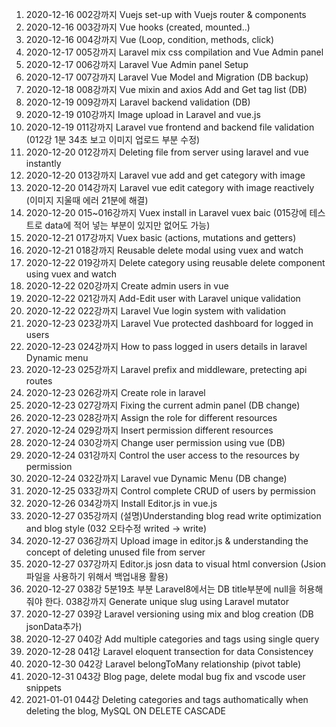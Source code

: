 001. 2020-12-16 002강까지 Vuejs set-up with Vuejs router & components
002. 2020-12-16 003강까지 Vue hooks (created, mounted..) 
003. 2020-12-16 004강까지 Vue (Loop, condition, methods, click)
004. 2020-12-17 005강까지 Laravel mix css compilation and Vue Admin panel
005. 2020-12-17 006강까지 Laravel Vue Admin panel Setup
006. 2020-12-17 007강까지 Laravel Vue Model and Migration (DB backup)
007. 2020-12-18 008강까지 Vue mixin and axios Add and Get tag list (DB)
008. 2020-12-19 009강까지 Laravel backend validation (DB)
009. 2020-12-19 010강까지 Image upload in Laravel and vue.js
010. 2020-12-19 011강까지 Laravel vue frontend and backend file validation (012강 1분 34초 보고 이미지 업로드 부분 수정)
010. 2020-12-20 012강까지 Deleting file from server using laravel and vue instantly
011. 2020-12-20 013강까지 Laravel vue add and get category with image
012. 2020-12-20 014강까지 Laravel vue edit category with image reactively (이미지 지울때 에러 21분에 해결)
013. 2020-12-20 015~016강까지  Vuex install in Laravel vuex baic (015강에 테스트로 data에 적어 넣는 부분이 있지만 없어도 가능)
014. 2020-12-21 017강까지 Vuex basic (actions, mutations and getters)
015. 2020-12-21 018강까지 Reusable delete modal using vuex and watch
016. 2020-12-22 019강까지 Delete category using reusable delete component using vuex and watch
017. 2020-12-22 020강까지 Create admin users in vue
018. 2020-12-22 021강까지 Add-Edit user with Laravel unique validation
019. 2020-12-22 022강까지 Laravel Vue login system with validation
020. 2020-12-23 023강까지 Laravel Vue protected dashboard for logged in users
021. 2020-12-23 024강까지 How to pass logged in users details in laravel Dynamic menu
022. 2020-12-23 025강까지 Laravel prefix and middleware, pretecting api routes
023. 2020-12-23 026강까지 Create role in laravel
024. 2020-12-23 027강까지 Fixing the current admin panel (DB change)
025. 2020-12-23 028강까지 Assign the role for different resources
026. 2020-12-24 029강까지 Insert permission different resources
027. 2020-12-24 030강까지 Change user permission using vue (DB)
028. 2020-12-24 031강까지 Control the user access to the resources by permission
029. 2020-12-24 032강까지 Laravel vue Dynamic Menu (DB change)
030. 2020-12-25 033강까지 Control complete CRUD of users by permission
031. 2020-12-26 034강까지 Install Editor.js in vue.js 
032. 2020-12-27 035강까지 (설명)Understanding blog read write optimization and blog style (032 오타수정 writed -> write)
033. 2020-12-27 036강까지 Upload image in editor.js & understanding the concept of deleting unused file from server
034. 2020-12-27 037강까지 Editor.js josn data to visual html conversion (Jsion 파일을 사용하기 위해서 백업내용 활용)
035. 2020-12-27 038강 5분19초 부분 Laravel8에서는 DB title부분에 null을 허용해줘야 한다. 038강까지 Generate unique slug using Laravel mutator
036. 2020-12-27 039강 Laravel versioning using mix and blog creation (DB jsonData추가)
037. 2020-12-27 040강 Add multiple categories and tags using single query
038. 2020-12-28 041강 Laravel eloquent transection for data Consistencey
039. 2020-12-30 042강 Laravel belongToMany relationship (pivot table)
040. 2020-12-31 043강 Blog page, delete modal bug fix and vscode user snippets 
041. 2021-01-01 044강 Deleting categories and tags authomatically when deleting the blog, MySQL ON DELETE CASCADE
